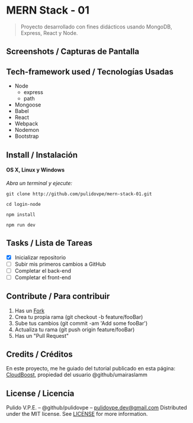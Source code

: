 # MERN Stack - 01
> Proyecto desarrollado con fines didácticos usando MongoDB, Express, React y Node.

## Screenshots / Capturas de Pantalla


## Tech-framework used / Tecnologías Usadas
- Node
	- express
	- path
- Mongoose
- Babel
- React
- Webpack
- Nodemon
- Bootstrap

## Install / Instalación
#### OS X, Linux y Windows
*Abra un terminal y ejecute:*
```Shell
git clone http://github.com/pulidovpe/mern-stack-01.git

cd login-node

npm install

npm run dev
```
## Tasks / Lista de Tareas
- [x] Inicializar repositorio
- [ ] Subir mis primeros cambios a GitHub
- [ ] Completar el back-end
- [ ] Completar el front-end

## Contribute / Para contribuir
1. Has un [Fork](https://github.com/pulidovpe/mern-stack-01/fork)
2. Crea tu propia rama (git checkout -b feature/fooBar)
3. Sube tus cambios (git commit -am 'Add some fooBar')
4. Actualiza tu rama (git push origin feature/fooBar)
5. Has un "Pull Request"

## Credits / Créditos
En este proyecto, me he guiado del tutorial publicado en esta página:
[CloudBoost](https://blog.cloudboost.io/creating-your-first-mern-stack-application-b6604d12e4d3), propiedad del usuario @github/umairaslamm 

## License / Licencia
Pulido V.P.E. – @github/pulidovpe – pulidovpe.dev@gmail.com
Distributed under the MIT license. See [LICENSE](LICENSE) for more information.
